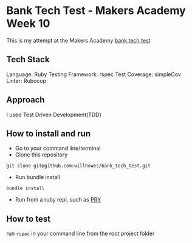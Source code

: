 # Bank Tech Test - Makers Academy Week 10
This is my attempt at the Makers Academy [bank tech test](https://github.com/makersacademy/course/blob/master/individual_challenges/bank_tech_test.md)

## Tech Stack
Language: Ruby
Testing Framework: rspec
Test Coverage: simpleCov
Linter: Rubocop

## Approach
I used Test Driven Development(TDD)

## How to install and run
* Go to your command line/terminal
* Clone this repository
```
git clone git@github.com:willhowes/bank_tech_test.git
```
* Run bundle install
```
bundle install
```
* Run from a ruby repl, such as [PRY](https://github.com/pry/pry)
 
## How to test
run ```rspec``` in your command line from the root project folder
